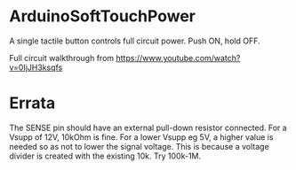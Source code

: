# ArduinoSoftTouchPower
A single tactile button controls full circuit power. Push ON, hold OFF.

Full circuit walkthrough from https://www.youtube.com/watch?v=0IjJH3ksqfs 

# Errata
The SENSE pin should have an external pull-down resistor connected.
For a Vsupp of 12V, 10kOhm is fine.
For a lower Vsupp eg 5V, a higher value is needed so as not to lower the signal voltage. This is because a voltage divider is created with the existing 10k. Try 100k-1M.
